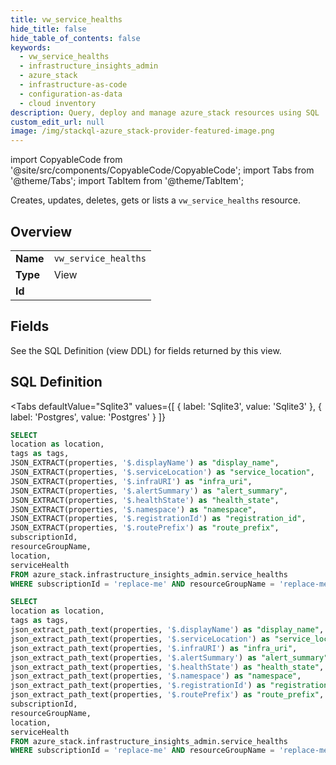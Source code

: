 ```yaml
--- 
title: vw_service_healths
hide_title: false
hide_table_of_contents: false
keywords:
  - vw_service_healths
  - infrastructure_insights_admin
  - azure_stack
  - infrastructure-as-code
  - configuration-as-data
  - cloud inventory
description: Query, deploy and manage azure_stack resources using SQL
custom_edit_url: null
image: /img/stackql-azure_stack-provider-featured-image.png
---
```


import CopyableCode from '@site/src/components/CopyableCode/CopyableCode';
import Tabs from '@theme/Tabs';
import TabItem from '@theme/TabItem';

Creates, updates, deletes, gets or lists a <code>vw_service_healths</code> resource.

## Overview
<table><tbody>
<tr><td><b>Name</b></td><td><code>vw_service_healths</code></td></tr>
<tr><td><b>Type</b></td><td>View</td></tr>
<tr><td><b>Id</b></td><td><CopyableCode code="azure_stack.infrastructure_insights_admin.vw_service_healths" /></td></tr>
</tbody></table>

## Fields

See the SQL Definition (view DDL) for fields returned by this view.

## SQL Definition

<Tabs
defaultValue="Sqlite3"
values={[
{ label: 'Sqlite3', value: 'Sqlite3' },
{ label: 'Postgres', value: 'Postgres' }
]}
>
<TabItem value="Sqlite3">

```sql
SELECT
location as location,
tags as tags,
JSON_EXTRACT(properties, '$.displayName') as "display_name",
JSON_EXTRACT(properties, '$.serviceLocation') as "service_location",
JSON_EXTRACT(properties, '$.infraURI') as "infra_uri",
JSON_EXTRACT(properties, '$.alertSummary') as "alert_summary",
JSON_EXTRACT(properties, '$.healthState') as "health_state",
JSON_EXTRACT(properties, '$.namespace') as "namespace",
JSON_EXTRACT(properties, '$.registrationId') as "registration_id",
JSON_EXTRACT(properties, '$.routePrefix') as "route_prefix",
subscriptionId,
resourceGroupName,
location,
serviceHealth
FROM azure_stack.infrastructure_insights_admin.service_healths
WHERE subscriptionId = 'replace-me' AND resourceGroupName = 'replace-me' AND location = 'replace-me';
```

</TabItem>
<TabItem value="Postgres">

```sql
SELECT
location as location,
tags as tags,
json_extract_path_text(properties, '$.displayName') as "display_name",
json_extract_path_text(properties, '$.serviceLocation') as "service_location",
json_extract_path_text(properties, '$.infraURI') as "infra_uri",
json_extract_path_text(properties, '$.alertSummary') as "alert_summary",
json_extract_path_text(properties, '$.healthState') as "health_state",
json_extract_path_text(properties, '$.namespace') as "namespace",
json_extract_path_text(properties, '$.registrationId') as "registration_id",
json_extract_path_text(properties, '$.routePrefix') as "route_prefix",
subscriptionId,
resourceGroupName,
location,
serviceHealth
FROM azure_stack.infrastructure_insights_admin.service_healths
WHERE subscriptionId = 'replace-me' AND resourceGroupName = 'replace-me' AND location = 'replace-me';
```

</TabItem>
</Tabs>
